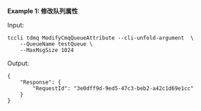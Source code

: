 **Example 1: 修改队列属性**



Input: 

```
tccli tdmq ModifyCmqQueueAttribute --cli-unfold-argument  \
    --QueueName testQueue \
    --MaxMsgSize 1024
```

Output: 
```
{
    "Response": {
        "RequestId": "3e0dff9d-9ed5-47c3-beb2-a42c1d69e1cc"
    }
}
```

